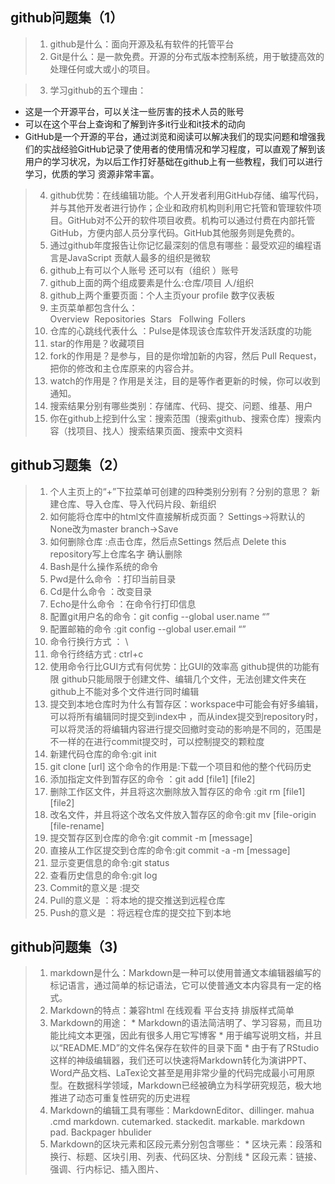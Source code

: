 ## github问题集（1）
>1. github是什么：面向开源及私有软件的托管平台
>2. Git是什么：是一款免费。开源的分布式版本控制系统，用于敏捷高效的处理任何或大或小的项目。

>3. 学习github的五个理由：
   * 这是一个开源平台，可以关注一些厉害的技术人员的账号
   * 可以在这个平台上查询和了解到许多it行业和it技术的动向
   * GitHub是一个开源的平台，通过浏览和阅读可以解决我们的现实问题和增强我们的实战经验GitHub记录了使用者的使用情况和学习程度，可以直观了解到该用户的学习状况，为以后工作打好基础在github上有一些教程，我们可以进行学习，优质的学习 资源非常丰富。

>4. github优势：在线编辑功能。个人开发者利用GitHub存储、编写代码，并与其他开发者进行协作；企业和政府机构则利用它托管和管理软件项目。GitHub对不公开的软件项目收费。机构可以通过付费在内部托管GitHub，方便内部人员分享代码。GitHub其他服务则是免费的。
>5. 通过github年度报告让你记忆最深刻的信息有哪些：最受欢迎的编程语言是JavaScript 贡献人最多的组织是微软
>6. github上有可以个人账号 还可以有（组织 ）账号
>7. github上面的两个组成要素是什么:仓库/项目 人/组织
>8. github上两个重要页面：个人主页your profile  数字仪表板
>9. 主页菜单都包含什么：Overview  Repositories  Stars   Follwing  Follers     
>10. 仓库的心跳线代表什么  ：Pulse是体现该仓库软件开发活跃度的功能 
>11. star的作用是？收藏项目
>12. fork的作用是？是参与，目的是你增加新的内容，然后 Pull Request，把你的修改和主仓库原来的内容合并。
>13. watch的作用是？作用是关注，目的是等作者更新的时候，你可以收到通知。
>14. 搜索结果分别有哪些类别：存储库、代码、提交、问题、维基、用户
>15. 你在github上挖到什么宝：搜索范围（搜索github、搜索仓库）搜索内容（找项目、找人）搜索结果页面、搜索中文资料

## github习题集（2）
>1. 个人主页上的“+”下拉菜单可创建的四种类别分别有？分别的意思？
新建仓库、导入仓库、导入代码片段、新组织
>2. 如何能将仓库中的html文件直接解析成页面？
Settings->将默认的None改为master branch->Save
>3. 如何删除仓库
:点击仓库，然后点Settings  然后点 Delete this repository写上仓库名字  确认删除
>4. Bash是什么操作系统的命令
>5. Pwd是什么命令 ：打印当前目录
>6. Cd是什么命令   ：改变目录
>7. Echo是什么命令 ：在命令行打印信息 
>8. 配置git用户名的命令：git config --global user.name “”
>9. 配置邮箱的命令      :git config --global user.email “”
>10. 命令行换行方式   ： \
>11. 命令行终结方式   :  ctrl+c
>12. 使用命令行比GUI方式有何优势：比GUI的效率高
github提供的功能有限 github只能局限于创建文件、编辑几个文件，无法创建文件夹在github上不能对多个文件进行同时编辑
>13. 提交到本地仓库时为什么有暂存区：workspace中可能会有好多编辑，可以将所有编辑同时提交到index中 ，而从index提交到repository时，可以将灵活的将编辑内容进行提交回撤时变动的影响是不同的，范围是不一样的在进行commit提交时，可以控制提交的颗粒度
>14. 新建代码仓库的命令:git init
>15. git clone [url] 这个命令的作用是:下载一个项目和他的整个代码历史
>16. 添加指定文件到暂存区的命令    ：git add [file1] [file2]
>17. 删除工作区文件，并且将这次删除放入暂存区的命令 :git rm [file1] [file2]
>18. 改名文件，并且将这个改名文件放入暂存区的命令:git mv [file-origin [file-rename]
>19. 提交暂存区到仓库的命令:git commit -m [message]
>20. 直接从工作区提交到仓库的命令:git commit -a -m [message]
>21. 显示变更信息的命令:git status
>22. 查看历史信息的命令:git log
>23. Commit的意义是 :提交
>24. Pull的意义是      ：将本地的提交推送到远程仓库
>25. Push的意义是     ：将远程仓库的提交拉下到本地

## github问题集（3)
>1. markdown是什么：Markdown是一种可以使用普通文本编辑器编写的标记语言，通过简单的标记语法，它可以使普通文本内容具有一定的格式。
>2. Markdown的特点：兼容html 在线观看 平台支持 排版样式简单
>3. Markdown的用途：
    * Markdown的语法简洁明了、学习容易，而且功能比纯文本更强，因此有很多人用它写博客
    * 用于编写说明文档，并且以“README.MD”的文件名保存在软件的目录下面
    * 由于有了RStudio这样的神级编辑器，我们还可以快速将Markdown转化为演讲PPT、Word产品文档、LaTex论文甚至是用非常少量的代码完成最小可用原型。在数据科学领域，Markdown已经被确立为科学研究规范，极大地推进了动态可重复性研究的历史进程
>4. Markdown的编辑工具有哪些：MarkdownEditor、dillinger. mahua .cmd markdown. cutemarked. stackedit. markable. markdown pad. Backpager hbulider
>5. Markdown的区块元素和区段元素分别包含哪些：
    * 区块元素：段落和换行、标题、区块引用、列表、代码区块、分割线
    * 区段元素：链接、强调、行内标记、插入图片、
